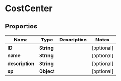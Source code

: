 
# CostCenter

## Properties
Name | Type | Description | Notes
------------ | ------------- | ------------- | -------------
**ID** | **String** |  |  [optional]
**name** | **String** |  |  [optional]
**description** | **String** |  |  [optional]
**xp** | **Object** |  |  [optional]



